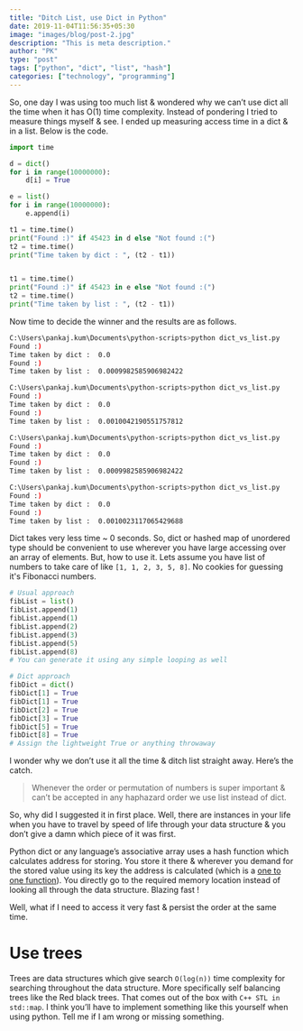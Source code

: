 ```yaml
---
title: "Ditch List, use Dict in Python"
date: 2019-11-04T11:56:35+05:30
image: "images/blog/post-2.jpg"
description: "This is meta description."
author: "PK"
type: "post"
tags: ["python", "dict", "list", "hash"]
categories: ["technology", "programming"]
---
```


So, one day I was using too much list & wondered why we can’t use dict all the time when it has O(1) time complexity.
Instead of pondering I tried to measure things myself & see. I ended up measuring access time in a dict & in a list. Below is the code.

```python
import time

d = dict()
for i in range(10000000):
	d[i] = True

e = list()
for i in range(10000000):
	e.append(i)

t1 = time.time()
print("Found :)" if 45423 in d else "Not found :(")
t2 = time.time()
print("Time taken by dict : ", (t2 - t1))


t1 = time.time()
print("Found :)" if 45423 in e else "Not found :(")
t2 = time.time()
print("Time taken by list : ", (t2 - t1))
```

Now time to decide the winner and the results are as follows.

```bash
C:\Users\pankaj.kum\Documents\python-scripts>python dict_vs_list.py
Found :)
Time taken by dict :  0.0
Found :)
Time taken by list :  0.0009982585906982422

C:\Users\pankaj.kum\Documents\python-scripts>python dict_vs_list.py
Found :)
Time taken by dict :  0.0
Found :)
Time taken by list :  0.0010042190551757812

C:\Users\pankaj.kum\Documents\python-scripts>python dict_vs_list.py
Found :)
Time taken by dict :  0.0
Found :)
Time taken by list :  0.0009982585906982422

C:\Users\pankaj.kum\Documents\python-scripts>python dict_vs_list.py
Found :)
Time taken by dict :  0.0
Found :)
Time taken by list :  0.0010023117065429688
```

Dict takes very less time ~ 0 seconds.
So, dict or hashed map of unordered type should be convenient to use wherever you have large accessing over an array of elements. But, how to use it.
Lets assume you have list of numbers to take care of like `[1, 1, 2, 3, 5, 8]`. No cookies for guessing it's Fibonacci numbers.

```python
# Usual approach
fibList = list()
fibList.append(1)
fibList.append(1)
fibList.append(2)
fibList.append(3)
fibList.append(5)
fibList.append(8)
# You can generate it using any simple looping as well

# Dict approach
fibDict = dict()
fibDict[1] = True
fibDict[1] = True
fibDict[2] = True
fibDict[3] = True
fibDict[5] = True
fibDict[8] = True
# Assign the lightweight True or anything throwaway
```

I wonder why we don’t use it all the time & ditch list straight away. Here’s the catch.

> Whenever the order or permutation of numbers is super important & can’t be accepted in any haphazard order we use list instead of dict.

So, why did I suggested it in first place. Well, there are instances in your life when you have to travel by speed of life through your data structure & you don’t give a damn which piece of it was first.

Python dict or any language’s associative array uses a hash function which calculates address for storing. You store it there & wherever you demand for the stored value using its key the address is calculated (which is a [one to one function](https://en.wikipedia.org/wiki/Injective_function)). You directly go to the required memory location instead of looking all through the data structure. Blazing fast !

Well, what if I need to access it very fast & persist the order at the same time.

# Use trees

Trees are data structures which give search `O(log(n))` time complexity for searching throughout the data structure.
More specifically self balancing trees like the Red black trees.
That comes out of the box with `C++ STL in std::map`. I think you’ll have to implement something like this yourself when using python. Tell me if I am wrong or missing something.
